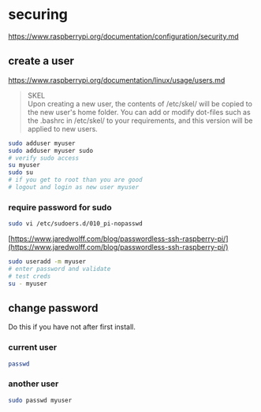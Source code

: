 # securing

https://www.raspberrypi.org/documentation/configuration/security.md

## create a user

https://www.raspberrypi.org/documentation/linux/usage/users.md

> SKEL \
Upon creating a new user, the contents of /etc/skel/ will be copied to the new user's home folder. You can add or modify dot-files such as the .bashrc in  /etc/skel/ to your requirements, and this version will be applied to new users.

```bash
sudo adduser myuser
sudo adduser myuser sudo
# verify sudo access
su myuser
sudo su
# if you get to root than you are good
# logout and login as new user myuser
```

### require password for sudo

```bash
sudo vi /etc/sudoers.d/010_pi-nopasswd

```

[https://www.jaredwolff.com/blog/passwordless-ssh-raspberry-pi/](https://www.jaredwolff.com/blog/passwordless-ssh-raspberry-pi/)

```bash
sudo useradd -m myuser
# enter password and validate
# test creds
su - myuser
```

## change password

Do this if you have not after first install.

### current user

```bash
passwd
```

### another user

```bash
sudo passwd myuser
```


